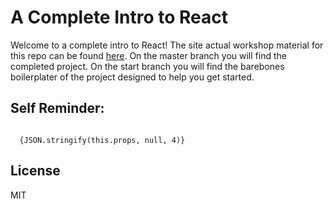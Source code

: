 # A Complete Intro to React

Welcome to a complete intro to React! The site actual workshop material for this repo can be found [here][gh-page]. On the master branch you will find the completed project. On the start branch you will find the barebones boilerplater of the project designed to help you get started.

## Self Reminder:
<pre><code>
  {JSON.stringify(this.props, null, 4)}
</code></pre> 

## License

MIT

[gh-page]: http://btholt.github.io/complete-intro-to-react/
